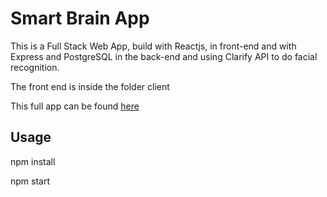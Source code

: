 # Smart Brain App

This is a Full Stack Web App, build with Reactjs, in front-end and with Express and PostgreSQL in the back-end and using Clarify API to do facial recognition.

The front end is inside the folder client 

This full app can be found [here](https://smart-brain-v.herokuapp.com/)


## Usage
npm install

npm start

